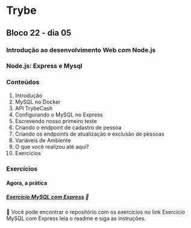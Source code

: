 # Trybe
## Bloco 22 - dia 05
### Introdução ao desenvolvimento Web com Node.js
### Node.js: Express e Mysql

### Conteúdos

1. Introdução
2. MySQL no Docker
3. API TrybeCash
4. Configurando o MySQL no Express
5. Escrevendo nosso primeiro teste
6. Criando o endpoint de cadastro de pessoa
7. Criando os endpoints de atualização e exclusão de pessoas
8. Variáveis de Ambiente
9. O que você realizou até aqui?
10. Exercícios

### Exercícios
#### Agora, a prática

##### [Exercício MySQL com Express](https://github.com/tryber/exercise-todo-list-manager) 🚀
🚀 Você pode encontrar o repositório com os exercícios no link Exercício MySQL com Express leia o readme e siga as instruções.